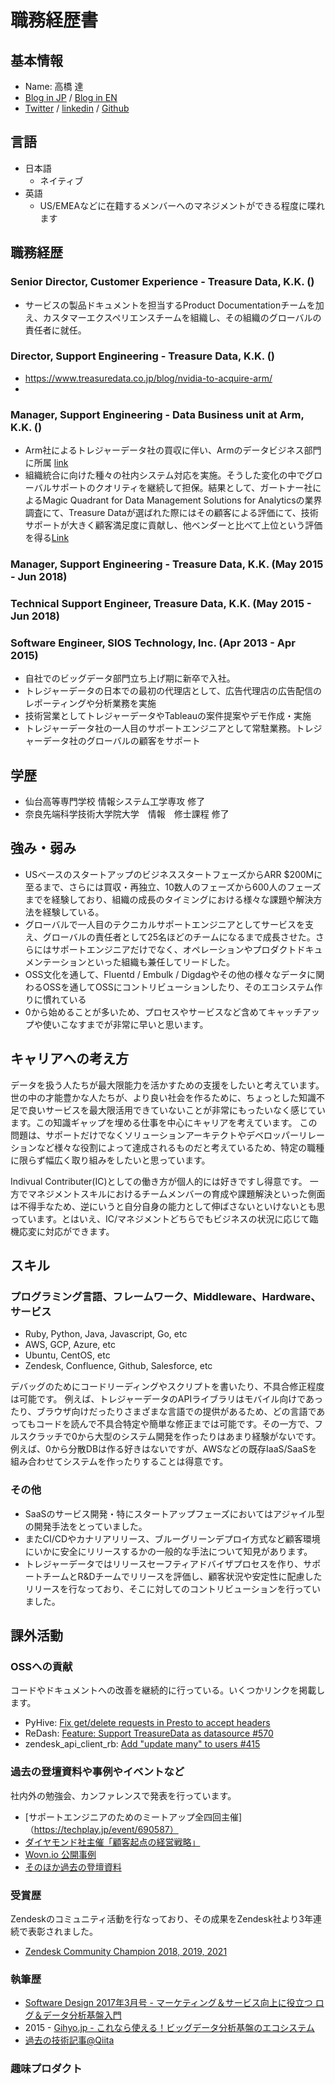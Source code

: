 # 職務経歴書

## 基本情報
- Name: 高橋 達
- [Blog in JP](https://blog.torut.tokyo/) / [Blog in EN](https://nora96o.medium.com/)
- [Twitter](https://twitter.com/nora96o) / [linkedin](https://www.linkedin.com/in/torutakahashi/) / [Github](https://github.com/toru-takahashi)

## 言語

- 日本語
  - ネイティブ
- 英語
  - US/EMEAなどに在籍するメンバーへのマネジメントができる程度に喋れます

## 職務経歴

### Senior Director, Customer Experience - Treasure Data, K.K. ()

- サービスの製品ドキュメントを担当するProduct Documentationチームを加え、カスタマーエクスペリエンスチームを組織し、その組織のグローバルの責任者に就任。

### Director, Support Engineering - Treasure Data, K.K. ()

- https://www.treasuredata.co.jp/blog/nvidia-to-acquire-arm/
- 

### Manager, Support Engineering - Data Business unit at Arm, K.K. ()

- Arm社によるトレジャーデータ社の買収に伴い、Armのデータビジネス部門に所属 [link](https://prtimes.jp/main/html/rd/p/000000027.000022759.html)
- 組織統合に向けた種々の社内システム対応を実施。そうした変化の中でグローバルサポートのクオリティを継続して担保。結果として、ガートナー社によるMagic Quadrant for Data Management Solutions for Analyticsの業界調査にて、Treasure Dataが選ばれた際にはその顧客による評価にて、技術サポートが大きく顧客満足度に貢献し、他ベンダーと比べて上位という評価を得る[Link](https://b2bsalescafe.files.wordpress.com/2019/09/gartner-magic-quadrant-for-data-management-solutions-for-analytics-january-2019.pdf)

### Manager, Support Engineering - Treasure Data, K.K. (May 2015 - Jun 2018)

### Technical Support Engineer, Treasure Data, K.K. (May 2015 - Jun 2018)

### Software Engineer, SIOS Technology, Inc. (Apr 2013 - Apr 2015)

- 自社でのビッグデータ部門立ち上げ期に新卒で入社。
- トレジャーデータの日本での最初の代理店として、広告代理店の広告配信のレポーティングや分析業務を実施
- 技術営業としてトレジャーデータやTableauの案件提案やデモ作成・実施
- トレジャーデータ社の一人目のサポートエンジニアとして常駐業務。トレジャーデータ社のグローバルの顧客をサポート

## 学歴

- 仙台高等専門学校 情報システム工学専攻 修了
- 奈良先端科学技術大学院大学　情報　修士課程 修了

## 強み・弱み

- USベースのスタートアップのビジネススタートフェーズからARR $200Mに至るまで、さらには買収・再独立、10数人のフェーズから600人のフェーズまでを経験しており、組織の成長のタイミングにおける様々な課題や解決方法を経験している。
- グローバルで一人目のテクニカルサポートエンジニアとしてサービスを支え、グローバルの責任者として25名ほどのチームになるまで成長させた。さらにはサポートエンジニアだけでなく、オペレーションやプロダクトドキュメンテーションといった組織も兼任してリードした。
- OSS文化を通して、Fluentd / Embulk / Digdagやその他の様々なデータに関わるOSSを通してOSSにコントリビューションしたり、そのエコシステム作りに慣れている
- 0から始めることが多いため、プロセスやサービスなど含めてキャッチアップや使いこなすまでが非常に早いと思います。

## キャリアへの考え方

データを扱う人たちが最大限能力を活かすための支援をしたいと考えています。
世の中の才能豊かな人たちが、より良い社会を作るために、ちょっとした知識不足で良いサービスを最大限活用できていないことが非常にもったいなく感じています。この知識ギャップを埋める仕事を中心にキャリアを考えています。
この問題は、サポートだけでなくソリューションアーキテクトやデベロッパーリレーションなど様々な役割によって達成されるものだと考えているため、特定の職種に限らず幅広く取り組みをしたいと思っています。

Indivual Contributer(IC)としての働き方が個人的には好きですし得意です。
一方でマネジメントスキルにおけるチームメンバーの育成や課題解決といった側面は不得手なため、逆にいうと自分自身の能力として伸ばさないといけないとも思っています。とはいえ、IC/マネジメントどちらでもビジネスの状況に応じて臨機応変に対応ができます。

## スキル
### プログラミング言語、フレームワーク、Middleware、Hardware、サービス
- Ruby, Python, Java, Javascript, Go, etc
- AWS, GCP, Azure, etc
- Ubuntu, CentOS, etc
- Zendesk, Confluence, Github, Salesforce, etc

デバッグのためにコードリーディングやスクリプトを書いたり、不具合修正程度は可能です。
例えば、トレジャーデータのAPIライブラリはモバイル向けであったり、ブラウザ向けだったりさまざまな言語での提供があるため、どの言語であってもコードを読んで不具合特定や簡単な修正までは可能です。その一方で、フルスクラッチで0から大型のシステム開発を作ったりはあまり経験がないです。例えば、0から分散DBは作る好きはないですが、AWSなどの既存IaaS/SaaSを組み合わせてシステムを作ったりすることは得意です。

### その他
- SaaSのサービス開発・特にスタートアップフェーズにおいてはアジャイル型の開発手法をとっていました。
- またCI/CDやカナリアリリース、ブルーグリーンデプロイ方式など顧客環境にいかに安全にリリースするかの一般的な手法について知見があります。
- トレジャーデータではリリースセーフティアドバイザプロセスを作り、サポートチームとR&Dチームでリリースを評価し、顧客状況や安定性に配慮したリリースを行なっており、そこに対してのコントリビューションを行っていました。

## 課外活動

### OSSへの貢献

コードやドキュメントへの改善を継続的に行っている。いくつかリンクを掲載します。

- PyHive: [Fix get/delete requests in Presto to accept headers](https://github.com/dropbox/PyHive/pull/200)
- ReDash: [Feature: Support TreasureData as datasource #570](https://github.com/getredash/redash/pull/570)
- zendesk_api_client_rb: [Add "update many" to users #415](https://github.com/zendesk/zendesk_api_client_rb/pull/415)

### 過去の登壇資料や事例やイベントなど

社内外の勉強会、カンファレンスで発表を行っています。

- [サポートエンジニアのためのミートアップ全四回主催]（https://techplay.jp/event/690587）
- [ダイヤモンド社主催「顧客起点の経営戦略」](https://promo.diamond.jp/sp/dbf-customersuccess220512/)
- [Wovn.io 公開事例](https://mx.wovn.io/casestudy/treasuredata)
- [そのほか過去の登壇資料](https://www.slideshare.net/torutakahashi100)

### 受賞歴

Zendeskのコミュニティ活動を行なっており、その成果をZendesk社より3年連続で表彰されました。

- [Zendesk Community Champion 2018, 2019, 2021](https://www.zendesk.co.jp/company/press/zendesk-community-champion2021-jp/)

### 執筆歴

- [Software Design 2017年3月号 - マーケティング＆サービス向上に役立つ
ログ＆データ分析基盤入門](https://gihyo.jp/magazine/SD/archive/2017/201703)
- 2015 - [Gihyo.jp - これなら使える！ビッグデータ分析基盤のエコシステム](https://gihyo.jp/list/group/%E3%81%93%E3%82%8C%E3%81%AA%E3%82%89%E4%BD%BF%E3%81%88%E3%82%8B-%E3%83%93%E3%83%83%E3%82%B0%E3%83%87%E3%83%BC%E3%82%BF%E5%88%86%E6%9E%90%E5%9F%BA%E7%9B%A4%E3%81%AE%E3%82%A8%E3%82%B3%E3%82%B7%E3%82%B9%E3%83%86%E3%83%A0)
- [過去の技術記事@Qiita](https://qiita.com/toru-takahashi)

### 趣味プロダクト


